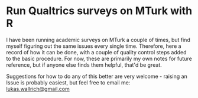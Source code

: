 # Run Qualtrics surveys on MTurk with R

I have been running academic surveys on MTurk a couple of times, but find myself figuring out the same issues every single time. Therefore, here a record of how it can be done, with a couple of quality control steps added to the basic procedure. For now, these are primarily my own notes for future reference, but if anyone else finds them helpful, that'd be great.

Suggestions for how to do any of this better are very welcome - raising an Issue is probably easiest, but feel free to email me: lukas.wallrich@gmail.com
